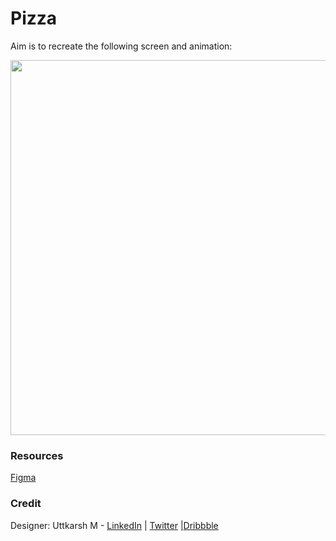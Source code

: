 # Pizza

Aim is to recreate the following screen and animation:

<img src=".git_assets/pizza.gif" width="600">

### Resources

[Figma](https://www.figma.com/file/ZzCWhNQ0rtHkKt4WOpjxw3/Pizza.-Copy?node-id=0%3A1)

### Credit

Designer: Uttkarsh M - [LinkedIn](https://www.linkedin.com/in/uttk/) | [Twitter](https://twitter.com/Uttkarsh2108) |[Dribbble](https://dribbble.com/strange_rock)
